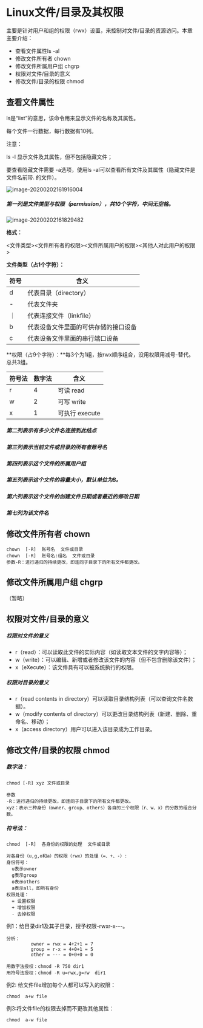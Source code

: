 # Linux文件/目录及其权限

主要是针对用户和组的权限（rwx）设置，来控制对文件/目录的资源访问。本章主要介绍：

- 查看文件属性ls -al
- 修改文件所有者 chown
- 修改文件所属用户组 chgrp
- 权限对文件/目录的意义
- 修改文件/目录的权限 chmod

## 查看文件属性

ls是“list”的意思，该命令用来显示文件的名称及其属性。

每个文件一行数据，每行数据有10列。

注意：

ls -l 显示文件及其属性，但不包括隐藏文件；

要查看隐藏文件需要 -a选项，使用ls -al可以查看所有文件及其属性（隐藏文件是文件名前带. 的文件）。

![image-20200202161916004](/Users/liuyuanyuan/github/StrongCode/linux/images/file-properties.png)

##### 第一列是文件类型与权限（permission），共10个字符，中间无空格。

![image-20200202161829482](/Users/liuyuanyuan/github/StrongCode/linux/images/file-permissions.png)

**格式：**

<文件类型><文件所有者的权限><文件所属用户的权限><其他人对此用户的权限>

**文件类型（占1个字符）：**

| 符号 | 含义                                 |
| ---- | ------------------------------------ |
| d    | 代表目录（directory）                |
| -    | 代表文件夹                           |
| ｜   | 代表连接文件（linkfile）             |
| b    | 代表设备文件里面的可供存储的接口设备 |
| c    | 代表设备文件里面的串行端口设备       |

**权限（占9个字符）：**每3个为1组，按rwx顺序组合，没用权限用减号-替代。总共3组。

| 符号法 | 数字法 | 含义           |
| ------ | ------ | -------------- |
| r      | 4      | 可读 read      |
| w      | 2      | 可写 write     |
| x      | 1      | 可执行 execute |

##### 第二列表示有多少文件名连接到此结点

##### 第三列表示当前文件或目录的所有者账号名

##### 第四列表示这个文件的所属用户组

##### 第五列表示这个文件的容量大小，默认单位为B。

##### 第六列表示这个文件的创建文件日期或者最近的修改日期

##### 第七列为该文件名



## 修改文件所有者 chown

```
chown  [-R]  账号名  文件或目录
chown  [-R]  账号名:组名  文件或目录
参数-R：进行递归的持续更改，即连同子目录下的所有文件都更改。
```

## 修改文件所属用户组 chgrp

（暂略）

## 权限对文件/目录的意义

##### 权限对文件的意义

- r（read）：可以读取此文件的实际内容（如读取文本文件的文字内容等）；
- w（write）：可以编辑、新增或者修改该文件的内容（但不包含删除该文件）；
- x（eXecute）：该文件具有可以被系统执行的权限。

##### 权限对目录的意义

- r（read contents in directory）可以读取目录结构列表（可以查询文件名数据）。
- w（modify contents of directory）可以更改目录结构列表（新建、删除、重命名、移动）；
- x（access directory）用户可以进入该目录成为工作目录。

## 修改文件/目录的权限 chmod

##### 数字法：

```
chmod [-R] xyz 文件或目录

参数
-R：进行递归的持续更改，即连同子目录下的所有文件都更改。
xyz：表示三种身份（owner、group、others）各自的三个权限（r、w、x）的分数的组合分数。
```

##### 符号法：

```
chmod  [-R]  各身份的权限的处理  文件或目录

对各身份（u,g,o和a）的权限（rwx）的处理（=、+、-）:
身份符号：
  u表示owner
  g表示group
  o表示others
  a表示all，即所有身份
权限处理：
  = 设置权限
  + 增加权限
  - 去掉权限
```

 

例1：给目录dir1及其子目录，授予权限-rwxr-x---。

```shell
分析：
         owner = rwx = 4+2+1 = 7
         group = r-x = 4+0+1 = 5
         other = --- = 0+0+0 = 0

用数字法授权：chmod -R 750 dir1
用符号法授权：chmod -R u=rwx,g=rw  dir1
```

例2: 给文件file增加每个人都可以写入的权限：

```
chmod  a+w file
```

例3:将文件file的权限去掉而不更改其他属性：

```
chmod  a-w file
```



